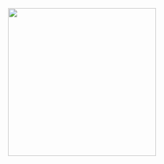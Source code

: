 
<div align="center">  
<img src="(https://user-images.githubusercontent.com/96183053/155727495-45cb9e10-58de-457e-9b17-3765748d4cac.gif" width="300px" />
</div>

